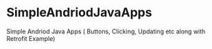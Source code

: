 # SimpleAndriodJavaApps
Simple Andriod Java Apps ( Buttons, Clicking, Updating etc along with Retrofit Example)
